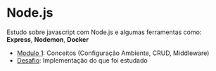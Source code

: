 # Node.js

Estudo sobre javascript com Node.js e algumas ferramentas como: **Express**, **Nodemon**, **Docker**

- [Modulo 1](Modulo%201): Conceitos (Configuração Ambiente, CRUD, Middleware)
- [Desafio](Desafio): Implementação do que foi estudado

